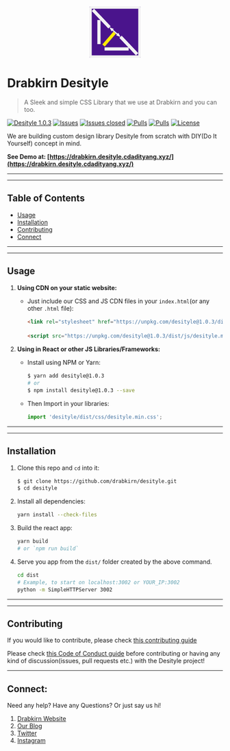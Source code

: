 <div align="center">
  <img src="https://github.com/drabkirn/desityle/raw/master/drabkirn-logo-120x120.png"/>
</div>

# Drabkirn Desityle

> A Sleek and simple CSS Library that we use at Drabkirn and you can too.

<!-- Add CI/CD info, language, main frameworks used from shields.io. Example -->
[![Desityle 1.0.3](https://img.shields.io/badge/Desityle-v1.0.3-green.svg)](https://www.npmjs.com/package/desityle)
[![Issues](https://img.shields.io/github/issues/drabkirn/desityle.svg)](https://github.com/drabkirn/desityle/issues)
[![Issues closed](https://img.shields.io/github/issues-closed/drabkirn/desityle.svg)](https://github.com/drabkirn/desityle/issues)
[![Pulls](https://img.shields.io/github/issues-pr/drabkirn/desityle.svg)](https://github.com/drabkirn/desityle/pulls)
[![Pulls](https://img.shields.io/github/issues-pr-closed/drabkirn/desityle.svg)](https://github.com/drabkirn/desityle/pulls)
[![License](https://img.shields.io/github/license/drabkirn/desityle.svg)](https://choosealicense.com/licenses/agpl-3.0/)

We are building custom design library Desityle from scratch with DIY(Do It Yourself) concept in mind.

**See Demo at: [https://drabkirn.desityle.cdadityang.xyz/](https://drabkirn.desityle.cdadityang.xyz/)**

-----
-----

## Table of Contents
- [Usage](#usage)
- [Installation](#installation)
- [Contributing](#contributing)
- [Connect](#connect)

-----
-----

## Usage
1. **Using CDN on your static website:**
    - Just include our CSS and JS CDN files in your `index.html`(or any other `.html` file):
        ```html
        <link rel="stylesheet" href="https://unpkg.com/desityle@1.0.3/dist/css/desityle.min.css" />

        <script src="https://unpkg.com/desityle@1.0.3/dist/js/desityle.min.js"></script>
        ```

2. **Using in React or other JS Libraries/Frameworks:**
    - Install using NPM or Yarn:
        ```bash
        $ yarn add desityle@1.0.3
        # or
        $ npm install desityle@1.0.3 --save
        ```
    - Then Import in your libraries:
        ```js
        import 'desityle/dist/css/desityle.min.css';
        ```

-----
-----

## Installation
1. Clone this repo and `cd` into it:
    ```bash
    $ git clone https://github.com/drabkirn/desityle.git
    $ cd desityle
    ```

2. Install all dependencies:
    ```bash
    yarn install --check-files
    ```

3. Build the react app:
    ```bash
    yarn build
    # or `npm run build`
    ```

4. Serve you app from the `dist/` folder created by the above command.
    ```bash
    cd dist
    # Example, to start on localhost:3002 or YOUR_IP:3002
    python -m SimpleHTTPServer 3002
    ```

-----
-----

## Contributing
If you would like to contribute, please check [this contributing guide](https://github.com/drabkirn/desityle/blob/master/CONTRIBUTING.md)

Please check [this Code of Conduct guide](https://github.com/drabkirn/desityle/blob/master/CODE_OF_CONDUCT.md) before contributing or having any kind of discussion(issues, pull requests etc.) with the Desityle project!


<!-- TODO: Write about any libs used from other resources - give credit -->

-----

## Connect:
Need any help? Have any Questions? Or just say us hi!

1. [Drabkirn Website](https://go.cdadityang.xyz/drab)
2. [Our Blog](https://go.cdadityang.xyz/blog)
3. [Twitter](https://go.cdadityang.xyz/DtwtK)
4. [Instagram](https://go.cdadityang.xyz/DinsK)